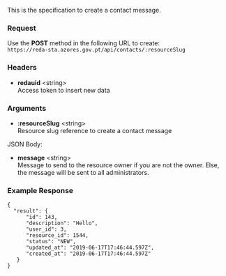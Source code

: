 This is the specification to create a contact message.

### Request

Use the **POST** method in the following URL to create:  
`https://reda-sta.azores.gov.pt/api/contacts/:resourceSlug`

### Headers

* **redauid** &lt;string&gt;  
   Access token to insert new data

### Arguments

* **:resourceSlug** &lt;string&gt;  
   Resource slug reference to create a contact message

JSON Body:  

* **message** &lt;string&gt;  
   Message to send to the resource owner if you are not the owner. Else, the message will be sent to all administrators.  

### Example Response

```
{
  "result": {
      "id": 143,
      "description": "Hello",
      "user_id": 3,
      "resource_id": 1544,
      "status": "NEW",
      "updated_at": "2019-06-17T17:46:44.597Z",
      "created_at": "2019-06-17T17:46:44.597Z"
   }
}
```